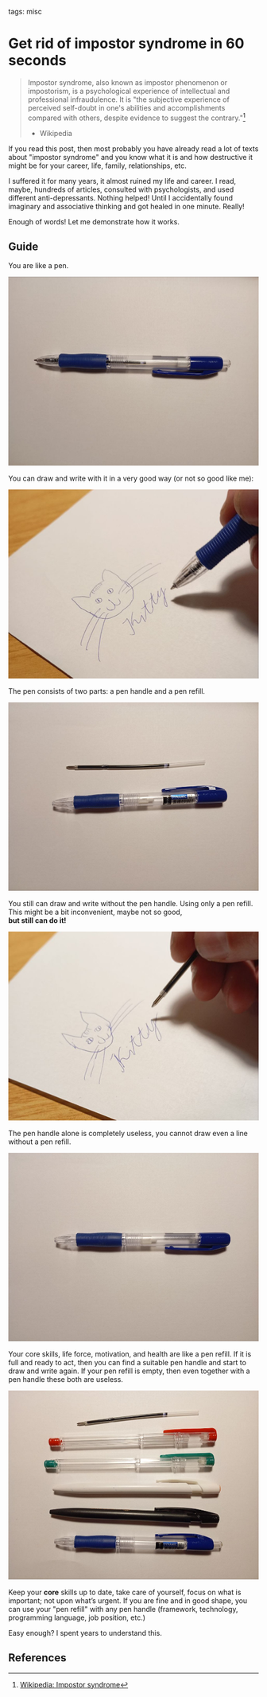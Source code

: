 <!-- Description: The most effective way to get rid of impostor syndrome in 60 seconds. Technique based on imaginary and associative thinking. -->

tags: misc

# Get rid of impostor syndrome in 60 seconds

> Impostor syndrome, also known as impostor phenomenon or impostorism, is a
> psychological experience of intellectual and professional infraudulence. It
> is "the subjective experience of perceived self-doubt in one's abilities
> and accomplishments compared with others, despite evidence to suggest the
> contrary."[^1]
>
> - Wikipedia

If you read this post, then most probably you have already read a lot of
texts about "impostor syndrome" and you know what it is and how destructive it
might be for your career, life, family, relationships, etc.

I suffered it for many years, it almost ruined my life and career. I read,
maybe, hundreds of articles, consulted with psychologists, and used different
anti-depressants. Nothing helped! Until I accidentally found imaginary
and associative thinking and got healed in one minute. Really!

Enough of words! Let me demonstrate how it works.

## Guide

You are like a pen.

![A pen](/assets/img/imp/pen.jpg)

You can draw and write with it in a very good way (or not so good like me):

![Drawing kitty](/assets/img/imp/kitty-pen.jpg)

The pen consists of two parts: a pen handle and a pen refill. 

![Pen-refill and case](/assets/img/imp/pen-and-refill.jpg)

You still can draw and write without the pen handle. Using only a pen refill.
This might be a bit inconvenient, maybe not so good,<br>
**but still can do it!**

![Drawing kitty with pen-refill](/assets/img/imp/kitty-refill.jpg)

The pen handle alone is completely useless, you cannot draw even a line without
a pen refill.

![Pen case](/assets/img/imp/handle.jpg)

Your core skills, life force, motivation, and health are like a pen refill. If
it is full and ready to act, then you can find a suitable pen handle and start to
draw and write again. If your pen refill is empty, then even together with a
pen handle these both are useless.

![Pen case](/assets/img/imp/handles.jpg)

Keep your **core** skills up to date, take care of yourself, focus on what is
important; not upon what’s urgent. If you are fine and in good shape, you can
use your "pen refill" with any pen handle (framework, technology, programming
language, job position, etc.)

Easy enough? I spent years to understand this.

## References

[^1]: [Wikipedia: Impostor syndrome](https://en.wikipedia.org/wiki/Impostor_syndrome)
